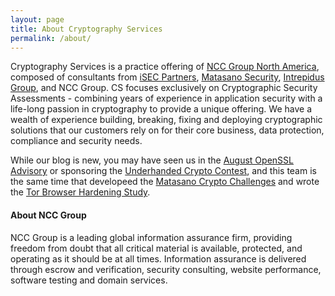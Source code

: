 ```yaml
---
layout: page
title: About Cryptography Services
permalink: /about/
---
```


Cryptography Services is a practice offering of [NCC Group North America](https://us.nccgroup.com/), composed of consultants from [iSEC Partners](https://www.isecpartners.com/), [Matasano Security](http://matasano.com/), [Intrepidus Group](https://intrepidusgroup.com/), and NCC Group.  CS focuses exclusively on Cryptographic Security Assessments - combining years of experience in application security with a life-long passion in cryptography to provide a unique offering.  We have a wealth of experience building, breaking, fixing and deploying cryptographic solutions that our customers rely on for their core business, data protection, compliance and security needs.

While our blog is new, you may have seen us in the [August OpenSSL Advisory](https://www.openssl.org/news/secadv_20140806.txt) or sponsoring the [Underhanded Crypto Contest](https://underhandedcrypto.com/rules/), and this team is the same time that developeed the [Matasano Crypto Challenges](http://cryptopals.com/) and wrote the [Tor Browser Hardening Study](https://github.com/iSECPartners/publications/tree/master/reports/Tor%20Browser%20Bundle).

#### About NCC Group

NCC Group is a leading global information assurance firm, providing freedom from doubt that all critical material is available, protected, and operating as it should be at all times. Information assurance is delivered through escrow and verification, security consulting, website performance, software testing and domain services. 